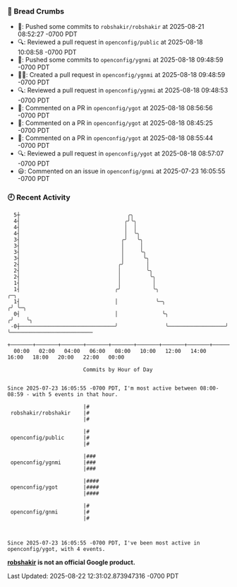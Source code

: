 ### 🍞 Bread Crumbs

 * 🚢: Pushed some commits to `robshakir/robshakir` at 2025-08-21 08:52:27 -0700 PDT
 * 🔍: Reviewed a pull request in  `openconfig/public` at 2025-08-18 10:08:58 -0700 PDT
 * 🚢: Pushed some commits to `openconfig/ygnmi` at 2025-08-18 09:48:59 -0700 PDT
 * ✍🏼: Created a pull request in `openconfig/ygnmi` at 2025-08-18 09:48:59 -0700 PDT
 * 🔍: Reviewed a pull request in  `openconfig/ygnmi` at 2025-08-18 09:48:53 -0700 PDT
 * 💬: Commented on a PR in  `openconfig/ygot` at 2025-08-18 08:56:56 -0700 PDT
 * 💬: Commented on a PR in  `openconfig/ygot` at 2025-08-18 08:45:25 -0700 PDT
 * 💬: Commented on a PR in  `openconfig/ygot` at 2025-08-18 08:55:44 -0700 PDT
 * 🔍: Reviewed a pull request in  `openconfig/ygot` at 2025-08-18 08:57:07 -0700 PDT
 * 😃: Commented on an issue in `openconfig/gnmi` at 2025-07-23 16:05:55 -0700 PDT

### 🕘 Recent Activity
```
  5┼                                  ╭╮
  4┤                                 ╭╯╰╮
  4┤                                 │  │
  4┤                                 │  ╰╮
  3┤                                ╭╯   ╰╮
  3┤                                │     │
  3┤                                │     ╰╮
  3┤                                │      ╰╮
  2┤                               ╭╯       │
  2┤                               │        ╰╮
  2┤                               │         ╰╮
  1┤                               │          │
  1┤                              ╭╯          ╰╮                       ╭─╮
  1┤                              │            ╰─╮                    ╭╯ ╰─╮
  0┤                              │              ╰╮                  ╭╯    ╰╮
 -0┼──────────────────────────────╯               ╰──────────────────╯      ╰──────────────────────────
    +───────+───────+───────+───────+───────+───────+───────+───────+───────+───────+───────+───────+────
  00:00   02:00   04:00   06:00   08:00   10:00   12:00   14:00   16:00   18:00   20:00   22:00   00:00   

						Commits by Hour of Day


Since 2025-07-23 16:05:55 -0700 PDT, I'm most active between 08:00-08:59 - with 5 events in that hour.

```



```
                        |#
 robshakir/robshakir    |#
                        |#

                        |#
 openconfig/public      |#
                        |#

                        |###
 openconfig/ygnmi       |###
                        |###

                        |####
 openconfig/ygot        |####
                        |####

                        |#
 openconfig/gnmi        |#
                        |#



Since 2025-07-23 16:05:55 -0700 PDT, I've been most active in openconfig/ygot, with 4 events.

```
**[robshakir](mailto:robjs@google.com) is not an official Google product.**  


Last Updated: 2025-08-22 12:31:02.873947316 -0700 PDT
